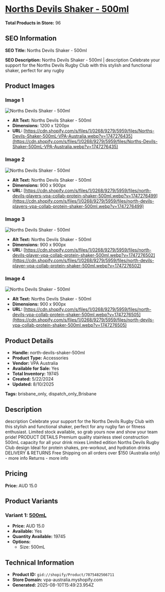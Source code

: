 # [Norths Devils Shaker - 500ml](https://vpa-australia.myshopify.com/products/north-devils-shaker-500ml)

**Total Products in Store:** 96

## SEO Information

**SEO Title:** Norths Devils Shaker - 500ml

**SEO Description:** Norths Devils Shaker - 500ml | description Celebrate your support for the Norths Devils Rugby Club with this stylish and functional shaker, perfect for any rugby

## Product Images

### Image 1
![Norths Devils Shaker - 500ml](https://cdn.shopify.com/s/files/1/0268/9279/5959/files/Norths-Devils-Shaker-500mL-VPA-Australia.webp?v=1747276435)

- **Alt Text:** Norths Devils Shaker - 500ml
- **Dimensions:** 1200 x 1200px
- **URL:** [https://cdn.shopify.com/s/files/1/0268/9279/5959/files/Norths-Devils-Shaker-500mL-VPA-Australia.webp?v=1747276435](https://cdn.shopify.com/s/files/1/0268/9279/5959/files/Norths-Devils-Shaker-500mL-VPA-Australia.webp?v=1747276435)

### Image 2
![Norths Devils Shaker - 500ml](https://cdn.shopify.com/s/files/1/0268/9279/5959/files/north-devils-players-vpa-collab-protein-shaker-500ml.webp?v=1747276499)

- **Alt Text:** Norths Devils Shaker - 500ml
- **Dimensions:** 900 x 900px
- **URL:** [https://cdn.shopify.com/s/files/1/0268/9279/5959/files/north-devils-players-vpa-collab-protein-shaker-500ml.webp?v=1747276499](https://cdn.shopify.com/s/files/1/0268/9279/5959/files/north-devils-players-vpa-collab-protein-shaker-500ml.webp?v=1747276499)

### Image 3
![Norths Devils Shaker - 500ml](https://cdn.shopify.com/s/files/1/0268/9279/5959/files/north-devils-player-vpa-collab-protein-shaker-500ml.webp?v=1747276502)

- **Alt Text:** Norths Devils Shaker - 500ml
- **Dimensions:** 900 x 900px
- **URL:** [https://cdn.shopify.com/s/files/1/0268/9279/5959/files/north-devils-player-vpa-collab-protein-shaker-500ml.webp?v=1747276502](https://cdn.shopify.com/s/files/1/0268/9279/5959/files/north-devils-player-vpa-collab-protein-shaker-500ml.webp?v=1747276502)

### Image 4
![Norths Devils Shaker - 500ml](https://cdn.shopify.com/s/files/1/0268/9279/5959/files/north-devils-vpa-collab-protein-shaker-500ml.webp?v=1747276505)

- **Alt Text:** Norths Devils Shaker - 500ml
- **Dimensions:** 900 x 900px
- **URL:** [https://cdn.shopify.com/s/files/1/0268/9279/5959/files/north-devils-vpa-collab-protein-shaker-500ml.webp?v=1747276505](https://cdn.shopify.com/s/files/1/0268/9279/5959/files/north-devils-vpa-collab-protein-shaker-500ml.webp?v=1747276505)

## Product Details

- **Handle:** north-devils-shaker-500ml
- **Product Type:** Accessories
- **Vendor:** VPA Australia
- **Available for Sale:** Yes
- **Total Inventory:** 19745
- **Created:** 5/22/2024
- **Updated:** 8/10/2025

**Tags:** brisbane_only, dispatch_only_Brisbane

## Description

description Celebrate your support for the Norths Devils Rugby Club with this stylish and functional shaker, perfect for any rugby fan or fitness enthusiast. Limited stock available, so grab yours now and show your team pride! PRODUCT DETAILS Premium quality stainless steel construction 500mL capacity for all your drink mixes Limited edition Norths Devils Rugby Club design Ideal for protein shakes, pre-workout, and hydration drinks DELIVERY & RETURNS Free Shipping on all orders over $150 (Australia only) - more info Returns - more info

## Pricing

**Price:** AUD 15.0

## Product Variants

### Variant 1: [500mL](https://vpa-australia.myshopify.com/products/north-devils-shaker-500ml)

- **Price:** AUD 15.0
- **Available:** Yes
- **Quantity Available:** 19745
- **Options:**
  - Size: 500mL

## Technical Information

- **Product ID:** `gid://shopify/Product/7075482566711`
- **Store Domain:** vpa-australia.myshopify.com
- **Generated:** 2025-08-10T15:49:23.954Z

